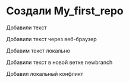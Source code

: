 # Создали My_first_repo

Добавили текст

Добавили текст через веб-браузер

Добавим текст локально


Добавили текст в новой ветке newbranch

Добавил локальный конфликт


